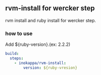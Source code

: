 ## rvm-install for wercker step

rvm install and ruby install for wercker step.

### how to use

Add ${ruby-version}.(ex: 2.2.2)

```yaml
build:
  steps:
    - inokappa/rvm-install:
        version: ${ruby-vresion}
```
